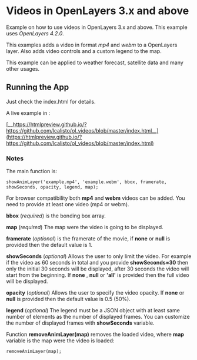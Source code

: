 # Videos in OpenLayers 3.x and above

Example on how to use videos in OpenLayers 3.x and above. This example uses _OpenLayers 4.2.0_.

This examples adds a video in format _mp4_ and _webm_ to a OpenLayers layer. Also adds video controls and a custom legend to the map.

This example can be applied to weather forecast, satellite data and many other usages.

## Running the App

Just check the index.html for details.

A live example in :

[__https://htmlpreview.github.io/?https://github.com/lcalisto/ol_videos/blob/master/index.html__](https://htmlpreview.github.io/?https://github.com/lcalisto/ol_videos/blob/master/index.html)

### Notes

The main function is:
```
showAnimLayer('example.mp4', 'example.webm', bbox, framerate, showSeconds, opacity, legend, map);
```

For browser compatibility both __mp4__ and __webm__ videos can be added. You need to provide at least one video (mp4 or webm).

__bbox__ (_required_) is the bonding box array. 

__map__ (_required_) The map were the video is going to be displayed.

__framerate__ (_optional_) is the framerate of the movie, if __none__ or __null__ is provided then the default value is 1.

__showSeconds__ (_optional_) Allows the user to only limit the video. For example if the video as 60 seconds in total and you provide __showSeconds=30__ then only the initial 30 seconds will be displayed, after 30 seconds the video will start from the beginning. If __none__ , __null__ or __'all'__ is provided then the full video will be displayed.


__opacity__ (_optional_) Allows the user to specify the video opacity. If __none__ or __null__ is provided then the default value is 0.5 (50%).

__legend__ (_optional_) The legend must be a JSON object with at least same number of elements as the number of displayed frames. You can customize the number of displayed frames with __showSeconds__ variable.


Function __removeAnimLayer(map)__ removes the loaded video, where __map__ variable is the map were the video is loaded:
```
removeAnimLayer(map);
```
